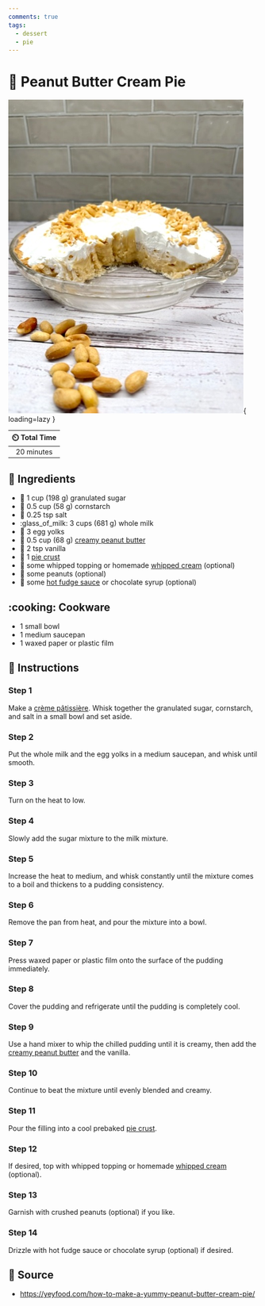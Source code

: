 ```yaml
---
comments: true
tags:
  - dessert
  - pie
---
```

# :peanuts: Peanut Butter Cream Pie

![Peanut Butter Cream Pie](../../assets/images/peanut-butter-cream-pie.jpg){ loading=lazy }

| :timer_clock: Total Time |
|:-----------------------: |
| 20 minutes |

## :salt: Ingredients

- :candy: 1 cup (198 g) granulated sugar
- :corn: 0.5 cup (58 g) cornstarch
- :salt: 0.25 tsp salt
- :glass_of_milk: 3 cups (681 g) whole milk
- :egg: 3 egg yolks
- :peanuts: 0.5 cup (68 g) [creamy peanut butter][4]
- :icecream: 2 tsp vanilla
- :pie: 1 [pie crust][3]
- :icecream: some whipped topping or homemade [whipped cream][1] (optional)
- :peanuts: some peanuts (optional)
- :chocolate_bar: some [hot fudge sauce][5] or chocolate syrup (optional)

## :cooking: Cookware

- 1 small bowl
- 1 medium saucepan
- 1 waxed paper or plastic film

## :pencil: Instructions

### Step 1

Make a [crème pâtissière][2]. Whisk together the granulated sugar, cornstarch, and salt in a small bowl and set aside.

### Step 2

Put the whole milk and the egg yolks in a medium saucepan, and whisk until smooth.

### Step 3

Turn on the heat to low.

### Step 4

Slowly add the sugar mixture to the milk mixture.

### Step 5

Increase the heat to medium, and whisk constantly until the mixture comes to a boil and thickens to a pudding
consistency.

### Step 6

Remove the pan from heat, and pour the mixture into a bowl.

### Step 7

Press waxed paper or plastic film onto the surface of the pudding immediately.

### Step 8

Cover the pudding and refrigerate until the pudding is completely cool.

### Step 9

Use a hand mixer to whip the chilled pudding until it is creamy, then add the [creamy peanut butter][4] and the
vanilla.

### Step 10

Continue to beat the mixture until evenly blended and creamy.

### Step 11

Pour the filling into a cool prebaked [pie crust][3].

### Step 12

If desired, top with whipped topping or homemade [whipped cream][1] (optional).

### Step 13

Garnish with crushed peanuts (optional) if you like.

### Step 14

Drizzle with hot fudge sauce or chocolate syrup (optional) if desired.

## :link: Source

- <https://yeyfood.com/how-to-make-a-yummy-peanut-butter-cream-pie/>

[1]: <../../ingredients/sweetened-whipped-cream.md>
[2]: <../../custards/crème-pâtissière.md>
[3]: <../../ingredients/pastry-dough/sweet-pastry.md>
[4]: <../../ingredients/peanut-butter.md>
[5]: <../../sauces-and-dressings/hot-fudge-sauce.md>
